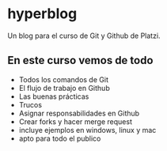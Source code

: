 # hyperblog
Un blog para el curso de Git y Github de Platzi.

## En este curso vemos de todo
* Todos los comandos de Git
* El flujo de trabajo en Github
* Las buenas prácticas
* Trucos
* Asignar responsabilidades en Github
* Crear forks y hacer merge request
* incluye ejemplos en windows, linux y mac
* apto para todo el publico
